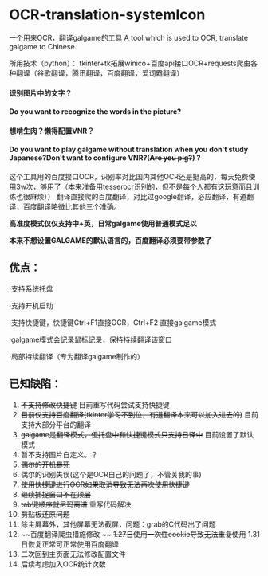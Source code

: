 # OCR-translation-systemIcon

一个用来OCR，翻译galgame的工具
A tool which is used to OCR, translate galgame to Chinese.

所用技术（python）：
tkinter+tk拓展winico+百度api接口OCR+requests爬虫各种翻译（谷歌翻译，腾讯翻译，百度翻译，爱词霸翻译）

#### 识别图片中的文字？
#### Do you want to recognize the words in the picture?

#### 想啃生肉？懒得配置VNR？
#### Do you want to play galgame without translation when you don't study Japanese?Don't want to configure VNR?(~~Are you pig?~~) ?

这个工具用的百度接口OCR，识别率对比国内其他OCR还是挺高的，每天免费使用3w次，够用了（本来准备用tesserocr识别的，但不是每个人都有这玩意而且训练也很麻烦））
翻译直接爬的百度翻译，对比过google翻译，必应翻译，有道翻译，百度翻译略微比其他三个准确。

**高准度模式仅仅支持中+英，日常galgame使用普通模式足以**

**本来不想设置GALGAME的默认语言的，百度翻译必须要带参数了**

## 优点：

·支持系统托盘

·支持开机启动

·支持快捷键，快捷键Ctrl+F1直接OCR，Ctrl+F2 直接galgame模式

·galgame模式会记录鼠标记录，保持持续翻译该窗口

·局部持续翻译（专为翻译galgame制作的）<br>


## 已知缺陷：

1. ~~不支持修改快捷键~~ 目前重写代码尝试支持快捷键
2. ~~目前仅支持百度翻译(tkinter学习不到位，有道翻译本来可以加入进去的)~~ 目前支持大部分平台的翻译
3. ~~galgame是翻译模式，但托盘中和快捷键模式只支持日译中~~ 目前设置了默认模式
4. 暂不支持图片自定义。？
5. ~~偶尔的开机暴死~~
6. 偶尔的识别失误(这个是OCR自己的问题了，不管关我的事)
7. ~~使用快捷键进行OCR如果取消导致无法再次使用快捷键~~
8. ~~继续捕捉窗口不在顶层~~
9. ~~tab键顺序就尼玛离谱~~ 重写代码解决
10. ~~剪贴板还原问题~~
11. 除主屏幕外，其他屏幕无法截屏，问题：grab的C代码出了问题
12. ~~百度翻译爬虫措施修改  ~~ ~~1.27日使用一次性cookie导致无法重复使用~~   1.31日恢复正常可正常使用百度翻译
13. 二次回到主页面无法修改配置文件
14. 后续考虑加入OCR统计次数
